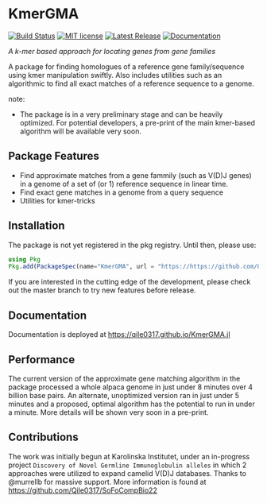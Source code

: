 # KmerGMA
[![Build Status](https://github.com/Qile0317/KmerGMA.jl/actions/workflows/CI.yml/badge.svg?branch=master)](https://github.com/Qile0317/KmerGMA.jl/actions/workflows/CI.yml?query=branch%3Amaster) [![MIT license](https://img.shields.io/badge/license-MIT-green.svg)](https://github.com/Qile0317/LICENSE) [![Latest Release](https://img.shields.io/github/release/Qile0317/KmerGMA.jl.svg)](https://github.com/Qile0317/KmerGMA.jl/releases/latest) [![Documentation](https://img.shields.io/badge/docs-stable-blue.svg)](https://qile0317.github.io/KmerGMA.jl)

*A k-mer based approach for locating genes from gene families*

A package for finding homologues of a reference gene family/sequence using kmer manipulation swiftly. Also includes utilities such as an algorithmic to find all exact matches of a reference sequence to a genome. 

note:
- The package is in a very preliminary stage and can be heavily optimized. For potential developers, a pre-print of the main kmer-based algorithm will be available very soon. 

## Package Features
- Find approximate matches from a gene fammily (such as V(D)J genes) in a genome of a set of (or 1) reference sequence in linear time. 
- Find exact gene matches in a genome from a query sequence
- Utilities for kmer-tricks

## Installation
The package is not yet registered in the pkg registry. Until then, please use:

```julia
using Pkg
Pkg.add(PackageSpec(name="KmerGMA", url = "https://https://github.com/Qile0317/KmerGMA.jl.git"))
```

If you are interested in the cutting edge of the development, please check out the master branch to try new features before release.

## Documentation
Documentation is deployed at https://qile0317.github.io/KmerGMA.jl

## Performance
The current version of the approximate gene matching algorithm in the package processed a whole alpaca genome in just under 8 minutes over 4 billion base pairs. An alternate, unoptimized version ran in just under 5 minutes and a proposed, optimal algorithm has the potential to run in under a minute. More details will be shown very soon in a pre-print. 

## Contributions
The work was initially begun at Karolinska Institutet, under an in-progress project ```Discovery of Novel Germline Immunoglobulin alleles``` in which 2 approaches were utilized to expand camelid V(D)J databases. Thanks to @murrellb for massive support. More information is found at https://github.com/Qile0317/SoFoCompBio22